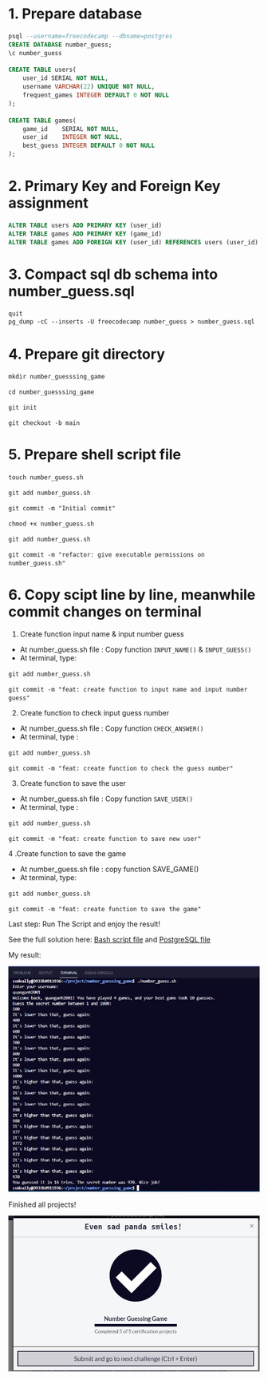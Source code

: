 # 1. Prepare database
```sql
psql --username=freecodecamp --dbname=postgres
CREATE DATABASE number_guess;
\c number_guess

CREATE TABLE users(
	user_id SERIAL NOT NULL, 
	username VARCHAR(22) UNIQUE NOT NULL,
	frequent_games INTEGER DEFAULT 0 NOT NULL
);

CREATE TABLE games(
 	game_id    SERIAL NOT NULL, 
 	user_id    INTEGER NOT NULL, 
 	best_guess INTEGER DEFAULT 0 NOT NULL
);
```

# 2. Primary Key and Foreign Key assignment
```sql
ALTER TABLE users ADD PRIMARY KEY (user_id)
ALTER TABLE games ADD PRIMARY KEY (game_id)
ALTER TABLE games ADD FOREIGN KEY (user_id) REFERENCES users (user_id)
```

# 3. Compact sql db schema into number_guess.sql
```txt
quit
pg_dump -cC --inserts -U freecodecamp number_guess > number_guess.sql
```

# 4. Prepare git directory

`mkdir number_guesssing_game`

`cd number_guesssing_game`

`git init`

`git checkout -b main`

# 5. Prepare shell script file

`touch number_guess.sh`

`git add number_guess.sh`

`git commit -m "Initial commit"`

`chmod +x number_guess.sh`

`git add number_guess.sh`

`git commit -m "refactor: give executable permissions on number_guess.sh"`

# 6. Copy scipt line by line, meanwhile commit changes on terminal  
1. Create function input name & input number guess
- At number_guess.sh file : Copy function `INPUT_NAME()` & `INPUT_GUESS()`
- At terminal, type:

`git add number_guess.sh`

`git commit -m "feat: create function to input name and input number guess"`

2. Create function to check input guess number
- At number_guess.sh file : Copy function `CHECK_ANSWER()`
- At terminal, type :

`git add number_guess.sh`

`git commit -m "feat: create function to check the guess number"`

3. Create function to save the user
- At number_guess.sh file : Copy function `SAVE_USER()`
- At terminal, type :

`git add number_guess.sh`

`git commit -m "feat: create function to save new user"`

4 .Create function to save the game
- At number_guess.sh file :  copy function SAVE_GAME()
- At terminal, type:

`git add number_guess.sh`

`git commit -m "feat: create function to save the game"`

Last step: Run The Script and enjoy the result!

See the full solution here: [Bash script file](number_guess.sh) and [PostgreSQL file](number_guess.sql)

My result:

![Finish project](result_finish.jpg)

Finished all projects!

![Finished all projects](finished.jpg)
